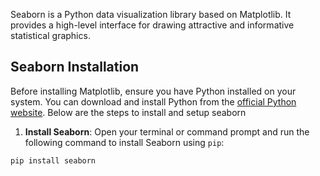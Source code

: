 Seaborn is a Python data visualization library based on Matplotlib. It provides a high-level interface for drawing attractive and informative statistical graphics.

## Seaborn Installation
Before installing Matplotlib, ensure you have Python installed on your system. You can download and install Python from the [official Python website](https://www.python.org/).
Below are the steps to install and setup seaborn

1. **Install Seaborn**: Open your terminal or command prompt and run the following command to install Seaborn using `pip`:

```bash
pip install seaborn
```
